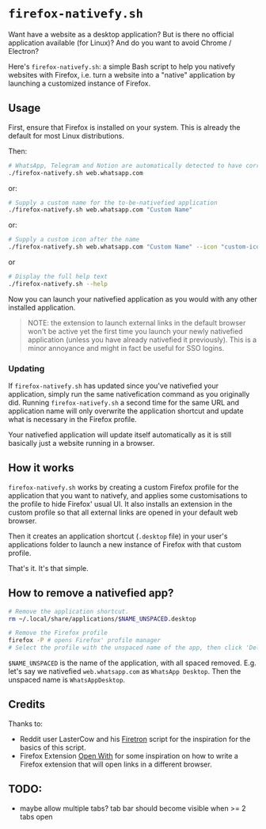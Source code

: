 # `firefox-nativefy.sh`

Want have a website as a desktop application? But is there no official application available (for Linux)? And do you want to avoid Chrome / Electron?

Here's `firefox-nativefy.sh`: a simple Bash script to help you nativefy websites with Firefox, i.e. turn a website into a "native" application by launching a customized instance of Firefox.

## Usage

First, ensure that Firefox is installed on your system. This is already the default for most Linux distributions.

Then:

```sh
# WhatsApp, Telegram and Notion are automatically detected to have correct names
./firefox-nativefy.sh web.whatsapp.com
```

or:

```sh
# Supply a custom name for the to-be-nativefied application
./firefox-nativefy.sh web.whatsapp.com "Custom Name"
```

or:

```sh
# Supply a custom icon after the name
./firefox-nativefy.sh web.whatsapp.com "Custom Name" --icon "custom-icon"
```

or 

```sh
# Display the full help text
./firefox-nativefy.sh --help
```

Now you can launch your nativefied application as you would with any other installed application.

> NOTE: the extension to launch external links in the default browser won't be active yet the first time you launch your newly nativefied application (unless you have already nativefied it previously).
> This is a minor annoyance and might in fact be useful for SSO logins.

### Updating

If `firefox-nativefy.sh` has updated since you've nativefied your application, simply run the same nativefication command as you originally did.
Running `firefox-nativefy.sh` a second time for the same URL and application name will only overwrite the application shortcut and update what is necessary in the Firefox profile.

Your nativefied application will update itself automatically as it is still basically just a website running in a browser.

## How it works

`firefox-nativefy.sh` works by creating a custom Firefox profile for the application that you want to nativefy,
and applies some customisations to the profile to hide Firefox' usual UI.
It also installs an extension in the custom profile so that all external links are opened in your default web browser.

Then it creates an application shortcut (`.desktop` file) in your user's applications folder to launch a new instance of Firefox with that custom profile.

That's it. It's that simple.

## How to remove a nativefied app?

```sh
# Remove the application shortcut.
rm ~/.local/share/applications/$NAME_UNSPACED.desktop

# Remove the Firefox profile
firefox -P # opens Firefox' profile manager
# Select the profile with the unspaced name of the app, then click 'Delete Profile ...' and click 'Delete Files'
```

`$NAME_UNSPACED` is the name of the application, with all spaced removed. E.g. let's say we nativefied `web.whatsapp.com` as `WhatsApp Desktop`.
Then the unspaced name is `WhatsAppDesktop`.

## Credits

Thanks to:
- Reddit user LasterCow and his [Firetron](https://pastebin.com/nKsqbysD) script for the inspiration for the basics of this script.
- Firefox Extension [Open With](https://github.com/darktrojan/openwith/) for some inspiration on how to write a Firefox extension that will open links in a different browser.

## TODO:

- maybe allow multiple tabs? tab bar should become visible when >= 2 tabs open
